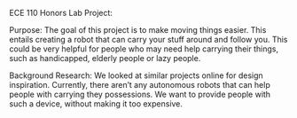 ECE 110 Honors Lab Project:

Purpose:
The goal of this project is to make moving things easier. This entails creating a robot that can carry your stuff around and follow you. This could be very helpful for people who may need help carrying their things, such as handicapped, elderly people or lazy people.

Background Research:
We looked at similar projects online for design inspiration. Currently, there aren’t any autonomous robots that can help people with carrying they possessions. We want to provide people with such a device, without making it too expensive.
